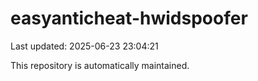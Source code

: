 # easyanticheat-hwidspoofer

Last updated: 2025-06-23 23:04:21

This repository is automatically maintained.
